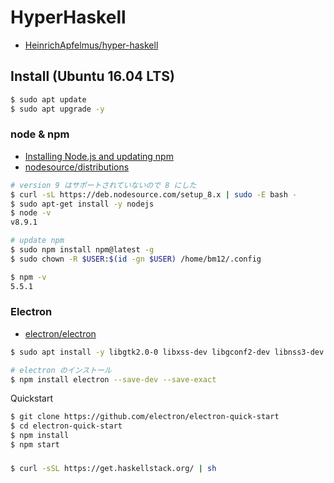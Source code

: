 # HyperHaskell

- [HeinrichApfelmus/hyper-haskell](https://github.com/HeinrichApfelmus/hyper-haskell)

## Install (Ubuntu 16.04 LTS)

```bash
$ sudo apt update
$ sudo apt upgrade -y
```

### node & npm

- [Installing Node.js and updating npm](https://docs.npmjs.com/getting-started/installing-node)
- [nodesource/distributions](https://github.com/nodesource/distributions#debinstall)

```bash
# version 9 はサポートされていないので 8 にした
$ curl -sL https://deb.nodesource.com/setup_8.x | sudo -E bash -
$ sudo apt-get install -y nodejs
$ node -v
v8.9.1

# update npm
$ sudo npm install npm@latest -g
$ sudo chown -R $USER:$(id -gn $USER) /home/bm12/.config

$ npm -v
5.5.1
```

### Electron

- [electron/electron](https://github.com/electron/electron#installation)

```bash
$ sudo apt install -y libgtk2.0-0 libxss-dev libgconf2-dev libnss3-dev libasound2-dev

# electron のインストール
$ npm install electron --save-dev --save-exact
```

Quickstart

```bash
$ git clone https://github.com/electron/electron-quick-start
$ cd electron-quick-start
$ npm install
$ npm start
```

###

```bash
$ curl -sSL https://get.haskellstack.org/ | sh
```
